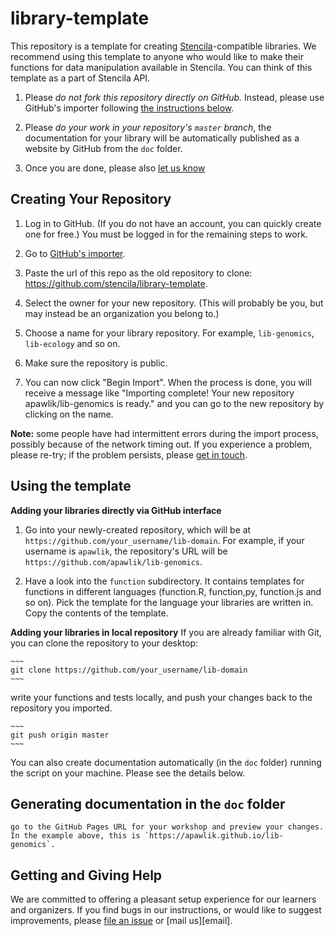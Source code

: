 # library-template

This repository is a template for creating [Stencila][stencila-site]-compatible libraries.
We recommend using this template to anyone who would like to make their functions for data
manipulation available in Stencila. You can think of this template as a part of Stencila API.

1.  Please *do not fork this repository directly on GitHub.*
    Instead, please use GitHub's importer following [the instructions below](#creating-your-repository).

2.  Please *do your work in your repository's `master` branch*,
    the documentation for your library will be 
    automatically published as a website by GitHub from the `doc` folder.

3.  Once you are done, please also [let us know][contact] 



## Creating Your Repository

1.  Log in to GitHub.
    (If you do not have an account, you can quickly create one for free.)
    You must be logged in for the remaining steps to work.

2.  Go to [GitHub's importer][importer].

3.  Paste the url of this repo as the old repository to clone:
    <https://github.com/stencila/library-template>.

4.  Select the owner for your new repository.
    (This will probably be you, but may instead be an organization you belong to.)

5.  Choose a name for your library repository.
    For example, `lib-genomics`, `lib-ecology` and so on.

6.  Make sure the repository is public.

7.   You can now click "Begin Import".
    When the process is done,
    you will receive a message like
    "Importing complete! Your new repository apawlik/lib-genomics is ready."
    and you can go to the new repository by clicking on the name.

**Note:**
some people have had intermittent errors during the import process,
possibly because of the network timing out.
If you experience a problem, please re-try;
if the problem persists,
please [get in touch](#getting-and-giving-help).

## Using the template

**Adding your libraries directly via GitHub interface**

1.  Go into your newly-created repository,
    which will be at `https://github.com/your_username/lib-domain`.
    For example,
    if your username is `apawlik`,
    the repository's URL will be `https://github.com/apawlik/lib-genomics`.

2.  Have a look into the `function` subdirectory. It contains templates for
functions in different languages (function.R, function,py, function.js and so on).
Pick the template for the language your libraries are written in. Copy the contents of the template.

**Adding your libraries in local repository**
If you are already familiar with Git,
you can clone the repository to your desktop: 

    ~~~
    git clone https://github.com/your_username/lib-domain
    ~~~

write your functions and tests locally, and push your changes back to the repository you imported.

    ~~~
    git push origin master
    ~~~
    
 You can also create documentation automatically (in the `doc` folder) running the script on your machine.
 Please see the details below.


## Generating documentation in the `doc` folder


    go to the GitHub Pages URL for your workshop and preview your changes.
    In the example above, this is `https://apawlik.github.io/lib-genomics`.


## Getting and Giving Help

We are committed to offering a pleasant setup experience for our learners and organizers.
If you find bugs in our instructions,
or would like to suggest improvements,
please [file an issue][issues]
or [mail us][email].

[contact]: mailto:hello@stenci.la
[conduct]: https://github.com/stencila/policies/blob/master/CONDUCT.md
[community-forum]: https://github.com/stencila/libcore/blob/master/docs/community.stenci.la
[github]: http://github.com
[importer]: https://github.com/new/import
[issues]: https://help.github.com/articles/creating-an-issue/
[how-contribute]: https://egghead.io/series/how-to-contribute-to-an-open-source-project-on-github
[stencila-site]: http://stenci.la/
[stencila-repo]: https://github.com/stencila/stencila
[stencila-twitter]: https://twitter.com/stencila
[stencila-gitter]: https://gitter.im/stencila/stencila/
[markdown]: https://daringfireball.net/projects/markdown
[libcore-contribute]: https://github.com/stencila/libcore/blob/master/CONTRIBUTING.md
[libraries-contribute]: computation/functions.md#domain-specific-libraries
[new-functions]: computation/functions.md#adding-new-functions
[node-contribute]: https://github.com/stencila/node/CONTRIBUTING.md
[desktop-contribute]: https://github.com/stencila/desktop/blob/master/CONTRIBUTING.md
[cli-contribute]: https://github.com/stencila/cli/CONTRIBUTING.md
[hub-contribute]: https://github.com/stencila/hub/CONTRIBUTING.md
[cloud-contribute]: https://github.com/stencila/cloud/CONTRIBUTING.md
[images-contribute]: https://github.com/stencila/images/CONTRIBUTING.md
